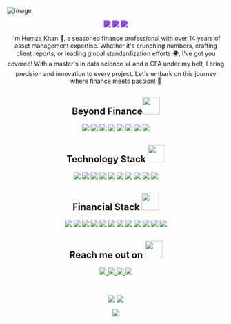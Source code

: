 ![image](https://github.com/TechHammy/TechHammy/assets/72169186/0c94b685-22fa-456a-9caf-03a9c599a560)

<p align="center">
  <img src="https://badges.pufler.dev/visits/TechHammy/TechHammy" style="filter: invert(67%) sepia(68%) saturate(2814%) hue-rotate(248deg) brightness(89%) contrast(89%);"/> 
  <img src="https://badges.pufler.dev/repos/TechHammy" style="filter: invert(67%) sepia(68%) saturate(2814%) hue-rotate(248deg) brightness(89%) contrast(89%);"/>
  <img src="https://badges.pufler.dev/commits/monthly/TechHammy" style="filter: invert(67%) sepia(68%) saturate(2814%) hue-rotate(248deg) brightness(89%) contrast(89%);"/>
</p>

<p align="center">
   I'm Humza Khan 🌟, a seasoned finance professional with over 14 years of asset management expertise. Whether it's crunching numbers, crafting client reports, or leading global standardization efforts 🌍, I've got you covered! With a master's in data science 📊 and a CFA under my belt, I bring precision and innovation to every project. Let's embark on this journey where finance meets passion! 🚀
</p>  

<h2 align="center">Beyond Finance<img src= https://github.com/TechHammy/TechHammy/assets/72169186/0ac065a4-e242-49ca-a1c7-1561eb4c8bba width="40"></h2>

<p align="center">
  <img src="https://img.shields.io/badge/Passport%20Prodigy-674E95?style=flat-square"/>
  <img src="https://img.shields.io/badge/Dance%20Enthusiast-443C70?style=flat-square"/>
  <img src="https://img.shields.io/badge/Music%20Lover-674E95?style=flat-square"/>
  <img src="https://img.shields.io/badge/Boxing%20Passion-443C70?style=flat-square"/>
  <img src="https://img.shields.io/badge/Ex%20Air--Cadet-674E95?style=flat-square"/>
  <img src="https://img.shields.io/badge/Passion%20for%20the%20Skies-443C70?style=flat-square"/>
  <img src="https://img.shields.io/badge/AI%20Enthusiast-674E95?style=flat-square"/>
  <img src="https://img.shields.io/badge/Lifelong%20Learner-443C70?style=flat-square"/>
</p>

<h2 align="center">Technology Stack <img src="https://github.com/ritik307/ritik307/blob/main/images/laptop.gif" width="40"></h2>
<p align="center">
  <img src="https://img.shields.io/badge/Python-3776AB?style=flat-square&logo=python&logoColor=white"/>
  <img src="https://img.shields.io/badge/SQL-4479A1?style=flat-square&logo=sql&logoColor=white"/>
  <img src="https://img.shields.io/badge/Power%20BI-F2C811?style=flat-square&logo=powerbi&logoColor=white"/>
  <img src="https://img.shields.io/badge/Snowflake-02557A?style=flat-square&logo=snowflake&logoColor=white"/>
  <img src="https://img.shields.io/badge/Excel-217346?style=flat-square&logo=microsoft-excel&logoColor=white"/>
  <img src="https://img.shields.io/badge/MATLAB-0076A8?style=flat-square&logo=mathworks&logoColor=white"/>
  <img src="https://img.shields.io/badge/Tableau-E97627?style=flat-square&logo=tableau&logoColor=white"/>
  <img src="https://img.shields.io/badge/HTML5-E34F26?style=flat-square&logo=html5&logoColor=white"/>
  <img src="https://img.shields.io/badge/CSS3-1572B6?style=flat-square&logo=css3&logoColor=white"/>
  <img src="https://img.shields.io/badge/Git-black?style=flat-square&logo=git&logoColor=white"/>
</p>

<h2 align="center">Financial Stack <img src="https://github.com/ritik307/ritik307/blob/main/images/laptop.gif" width="40"></h2>
<p align="center">
  <img src="https://img.shields.io/badge/Blackrock%20Aladdin-000000?style=flat-square&logo=blackrock&logoColor=white"/>
  <img src="https://img.shields.io/badge/Bloomberg-54595D?style=flat-square&logo=bloomberg&logoColor=white"/>
  <img src="https://img.shields.io/badge/B--One-003049?style=flat-square&logo=boeing&logoColor=white"/>
  <img src="https://img.shields.io/badge/Data%20Stream-007ACC?style=flat-square&logo=datastax&logoColor=white"/>
  <img src="https://img.shields.io/badge/FactSet-2B6ECC?style=flat-square&logo=factset&logoColor=white"/>
  <img src="https://img.shields.io/badge/IMS%20Caps-007ACC?style=flat-square&logo=icloud&logoColor=white"/>
  <img src="https://img.shields.io/badge/MSCI%20Barra-8A0CCF?style=flat-square&logo=msci&logoColor=white"/>
  <img src="https://img.shields.io/badge/Morningstar-4BB5FF?style=flat-square&logo=morningstar&logoColor=white"/>
  <img src="https://img.shields.io/badge/Northern%20Trust%20Radar-006699?style=flat-square&logo=northern-trust&logoColor=white"/>
  <img src="https://img.shields.io/badge/Rimes-009EDB?style=flat-square&logo=rime&logoColor=white"/>
  <img src="https://img.shields.io/badge/StatPro-4F0F3A?style=flat-square&logo=statpro&logoColor=white"/>
  <img src="https://img.shields.io/badge/Thomson%20Reuters%20Eikon-FF8000?style=flat-square&logo=thomson-reuters&logoColor=white"/>
</p>


<h2 align="center">Reach me out on <img src="https://media0.giphy.com/media/jqNPzdTTxQfOgOqpO4/source.gif" width="40"></h2>

<p align="center">
  <a href="mailto:humzakhan.ldn@gmail.com">
    <img src="https://img.shields.io/badge/-TechHammy-c14438?style=flat-square&logo=Gmail&logoColor=white&link=mailto:humzakhan.ldn@gmail.com"/>
  </a>
<a href="https://www.linkedin.com/in/hamza-khan-3468851b/">
  <img src="https://img.shields.io/badge/-Hamza%20Khan-blue?style=flat-square&logo=Linkedin&logoColor=white&link=https://www.linkedin.com/in/hamza-khan-3468851b/"/>
</a>
<a href="https://medium.com/@humzakhan.ldn">
  <img src="https://img.shields.io/badge/-Hamza%20Khan-black?style=flat-square&logo=Medium&logoColor=white&link=https://medium.com/@humzakhan.ldn"/>
</a>

<a href="https://yourwebsite.com">
  <img src="https://img.shields.io/badge/-Your%20Website-green?style=flat-square&logo=Internet%20Explorer&logoColor=white&link=https://yourwebsite.com"/>
</a>

</p>


<br>

<p align="center">
  <img src="https://github-readme-stats.vercel.app/api?username=TechHammy&show_icons=true&theme=radical&line_height=27">
  <img src="https://github-readme-stats.vercel.app/api/top-langs/?username=TechHammy&hide=html,css,java,shaderlab,kotlin,hlsl&theme=radical">
</p>

<p align="center">
  <img src="https://github-readme-streak-stats.herokuapp.com/?user=TechHammy&show_icons=true&locale=en&layout=compact&theme=radical&line_height=0" />
</p>







